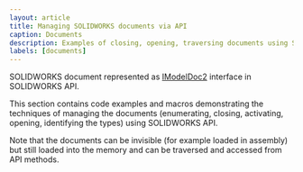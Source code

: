 ```yaml
---
layout: article
title: Managing SOLIDWORKS documents via API
caption: Documents
description: Examples of closing, opening, traversing documents using SOLIDWORKS API
labels: [documents]
---
```

SOLIDWORKS document represented as [IModelDoc2](http://help.solidworks.com/2018/english/api/sldworksapi/SolidWorks.Interop.sldworks~SolidWorks.Interop.sldworks.IModelDoc2.html) interface in SOLIDWORKS API.

This section contains code examples and macros demonstrating the techniques of managing the documents (enumerating, closing, activating, opening, identifying the types) using SOLIDWORKS API.

Note that the documents can be invisible (for example loaded in assembly) but still loaded into the memory and can be traversed and accessed from API methods.